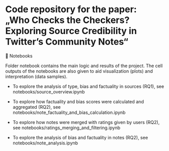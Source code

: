 Code repository for the paper: \
„Who Checks the Checkers? Exploring Source Credibility in Twitter’s Community Notes“
===

📒 Notebooks

Folder notebook contains the main logic and results of the project. The cell outputs of the notebooks are also given to aid visualization (plots) and interpretation (data samples).

* To explore the analysis of type, bias and factuality in sources (RQ1), see notebooks/source_overview.ipynb

* To explore how factuality and bias scores were calculated and aggregated (RQ2), see notebooks/note_factuality_and_bias_calculation.ipynb

* To explore how notes were merged with ratings given by users (RQ2), see notebooks/ratings_merging_and_filtering.ipynb

* To explore the analysis of bias and factuality in notes (RQ2), see notebooks/note_analysis.ipynb



